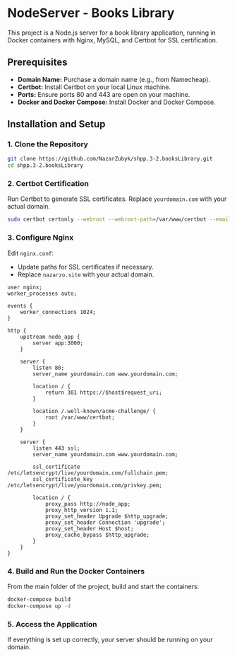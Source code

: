# NodeServer - Books Library

This project is a Node.js server for a book library application, running in Docker containers with Nginx, MySQL, and Certbot for SSL certification.

## Prerequisites

- **Domain Name:** Purchase a domain name (e.g., from Namecheap).
- **Certbot:** Install Certbot on your local Linux machine.
- **Ports:** Ensure ports 80 and 443 are open on your machine.
- **Docker and Docker Compose:** Install Docker and Docker Compose.

## Installation and Setup

### 1. Clone the Repository

```bash
git clone https://github.com/NazarZubyk/shpp.3-2.booksLibrary.git
cd shpp.3-2.booksLibrary
```

### 2. Certbot Certification

Run Certbot to generate SSL certificates. Replace `yourdomain.com` with your actual domain.

```bash
sudo certbot certonly --webroot --webroot-path=/var/www/certbot --email your-email@example.com --agree-tos --no-eff-email -d yourdomain.com -d www.yourdomain.com
```

### 3. Configure Nginx

Edit `nginx.conf`:

- Update paths for SSL certificates if necessary.
- Replace `nazarzo.site` with your actual domain.

```nginx
user nginx;
worker_processes auto;

events {
    worker_connections 1024;
}

http {
    upstream node_app {
        server app:3000;
    }

    server {
        listen 80;
        server_name yourdomain.com www.yourdomain.com;

        location / {
            return 301 https://$host$request_uri;
        }

        location /.well-known/acme-challenge/ {
            root /var/www/certbot;
        }
    }

    server {
        listen 443 ssl;
        server_name yourdomain.com www.yourdomain.com;

        ssl_certificate /etc/letsencrypt/live/yourdomain.com/fullchain.pem;
        ssl_certificate_key /etc/letsencrypt/live/yourdomain.com/privkey.pem;

        location / {
            proxy_pass http://node_app;
            proxy_http_version 1.1;
            proxy_set_header Upgrade $http_upgrade;
            proxy_set_header Connection 'upgrade';
            proxy_set_header Host $host;
            proxy_cache_bypass $http_upgrade;
        }
    }
}
```

### 4. Build and Run the Docker Containers

From the main folder of the project, build and start the containers:

```bash
docker-compose build
docker-compose up -d
```

### 5. Access the Application

If everything is set up correctly, your server should be running on your domain.

